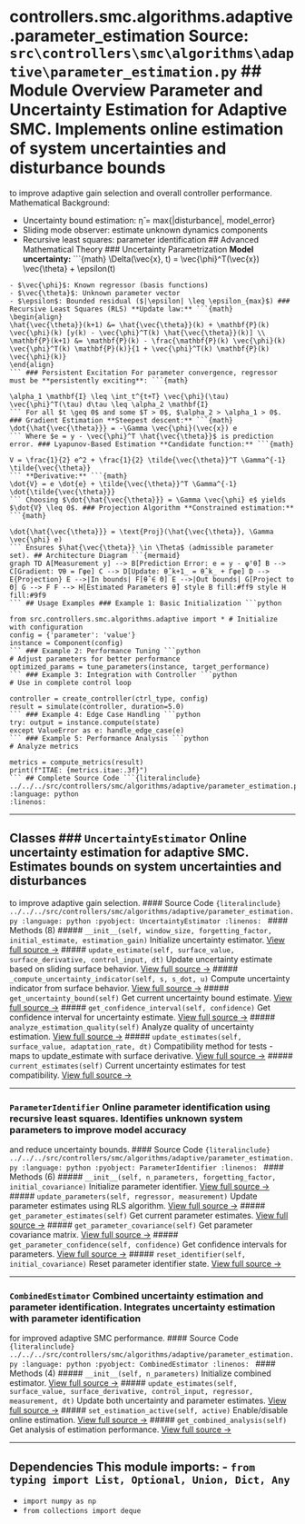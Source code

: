 # controllers.smc.algorithms.adaptive.parameter_estimation **Source:** `src\controllers\smc\algorithms\adaptive\parameter_estimation.py` ## Module Overview Parameter and Uncertainty Estimation for Adaptive SMC. Implements online estimation of system uncertainties and disturbance bounds

to improve adaptive gain selection and overall controller performance. Mathematical Background:
- Uncertainty bound estimation: η̂ = max{|disturbance|, model_error}
- Sliding mode observer: estimate unknown dynamics components
- Recursive least squares: parameter identification ## Advanced Mathematical Theory ### Uncertainty Parametrization **Model uncertainty:** ```{math}
\Delta(\vec{x}, t) = \vec{\phi}^T(\vec{x}) \vec{\theta} + \epsilon(t)
``` Where:
- $\vec{\phi}$: Known regressor (basis functions)
- $\vec{\theta}$: Unknown parameter vector
- $\epsilon$: Bounded residual ($|\epsilon| \leq \epsilon_{max}$) ### Recursive Least Squares (RLS) **Update law:** ```{math}
\begin{align}
\hat{\vec{\theta}}(k+1) &= \hat{\vec{\theta}}(k) + \mathbf{P}(k) \vec{\phi}(k) [y(k) - \vec{\phi}^T(k) \hat{\vec{\theta}}(k)] \\
\mathbf{P}(k+1) &= \mathbf{P}(k) - \frac{\mathbf{P}(k) \vec{\phi}(k) \vec{\phi}^T(k) \mathbf{P}(k)}{1 + \vec{\phi}^T(k) \mathbf{P}(k) \vec{\phi}(k)}
\end{align}
``` ### Persistent Excitation For parameter convergence, regressor must be **persistently exciting**: ```{math}

\alpha_1 \mathbf{I} \leq \int_t^{t+T} \vec{\phi}(\tau) \vec{\phi}^T(\tau) d\tau \leq \alpha_2 \mathbf{I}
``` For all $t \geq 0$ and some $T > 0$, $\alpha_2 > \alpha_1 > 0$. ### Gradient Estimation **Steepest descent:** ```{math}
\dot{\hat{\vec{\theta}}} = -\Gamma \vec{\phi}(\vec{x}) e
``` Where $e = y - \vec{\phi}^T \hat{\vec{\theta}}$ is prediction error. ### Lyapunov-Based Estimation **Candidate function:** ```{math}

V = \frac{1}{2} e^2 + \frac{1}{2} \tilde{\vec{\theta}}^T \Gamma^{-1} \tilde{\vec{\theta}}
``` **Derivative:** ```{math}
\dot{V} = e \dot{e} + \tilde{\vec{\theta}}^T \Gamma^{-1} \dot{\tilde{\vec{\theta}}}
``` Choosing $\dot{\hat{\vec{\theta}}} = \Gamma \vec{\phi} e$ yields $\dot{V} \leq 0$. ### Projection Algorithm **Constrained estimation:** ```{math}

\dot{\hat{\vec{\theta}}} = \text{Proj}(\hat{\vec{\theta}}, \Gamma \vec{\phi} e)
``` Ensures $\hat{\vec{\theta}} \in \Theta$ (admissible parameter set). ## Architecture Diagram ```{mermaid}
graph TD A[Measurement y] --> B[Prediction Error: e = y - φᵀθ̂] B --> C[Gradient: ∇θ = Γφe] C --> D[Update: θ̂_k+1_ = θ̂_k_ + Γφe] D --> E{Projection} E -->|In bounds| F[θ̂ ∈ Θ] E -->|Out bounds| G[Project to Θ] G --> F F --> H[Estimated Parameters θ̂] style B fill:#ff9 style H fill:#9f9
``` ## Usage Examples ### Example 1: Basic Initialization ```python

from src.controllers.smc.algorithms.adaptive import * # Initialize with configuration
config = {'parameter': 'value'}
instance = Component(config)
``` ### Example 2: Performance Tuning ```python
# Adjust parameters for better performance
optimized_params = tune_parameters(instance, target_performance)
``` ### Example 3: Integration with Controller ```python
# Use in complete control loop

controller = create_controller(ctrl_type, config)
result = simulate(controller, duration=5.0)
``` ### Example 4: Edge Case Handling ```python
try: output = instance.compute(state)
except ValueError as e: handle_edge_case(e)
``` ### Example 5: Performance Analysis ```python
# Analyze metrics

metrics = compute_metrics(result)
print(f"ITAE: {metrics.itae:.3f}")
``` ## Complete Source Code ```{literalinclude} ../../../src/controllers/smc/algorithms/adaptive/parameter_estimation.py
:language: python
:linenos:
```

---

## Classes ### `UncertaintyEstimator` Online uncertainty estimation for adaptive SMC. Estimates bounds on system uncertainties and disturbances

to improve adaptive gain selection. #### Source Code ```{literalinclude} ../../../src/controllers/smc/algorithms/adaptive/parameter_estimation.py
:language: python
:pyobject: UncertaintyEstimator
:linenos:
``` #### Methods (8) ##### `__init__(self, window_size, forgetting_factor, initial_estimate, estimation_gain)` Initialize uncertainty estimator. [View full source →](#method-uncertaintyestimator-__init__) ##### `update_estimate(self, surface_value, surface_derivative, control_input, dt)` Update uncertainty estimate based on sliding surface behavior. [View full source →](#method-uncertaintyestimator-update_estimate) ##### `_compute_uncertainty_indicator(self, s, s_dot, u)` Compute uncertainty indicator from surface behavior. [View full source →](#method-uncertaintyestimator-_compute_uncertainty_indicator) ##### `get_uncertainty_bound(self)` Get current uncertainty bound estimate. [View full source →](#method-uncertaintyestimator-get_uncertainty_bound) ##### `get_confidence_interval(self, confidence)` Get confidence interval for uncertainty estimate. [View full source →](#method-uncertaintyestimator-get_confidence_interval) ##### `analyze_estimation_quality(self)` Analyze quality of uncertainty estimation. [View full source →](#method-uncertaintyestimator-analyze_estimation_quality) ##### `update_estimates(self, surface_value, adaptation_rate, dt)` Compatibility method for tests - maps to update_estimate with surface derivative. [View full source →](#method-uncertaintyestimator-update_estimates) ##### `current_estimates(self)` Current uncertainty estimates for test compatibility. [View full source →](#method-uncertaintyestimator-current_estimates)

---

### `ParameterIdentifier` Online parameter identification using recursive least squares. Identifies unknown system parameters to improve model accuracy
and reduce uncertainty bounds. #### Source Code ```{literalinclude} ../../../src/controllers/smc/algorithms/adaptive/parameter_estimation.py
:language: python
:pyobject: ParameterIdentifier
:linenos:
``` #### Methods (6) ##### `__init__(self, n_parameters, forgetting_factor, initial_covariance)` Initialize parameter identifier. [View full source →](#method-parameteridentifier-__init__) ##### `update_parameters(self, regressor, measurement)` Update parameter estimates using RLS algorithm. [View full source →](#method-parameteridentifier-update_parameters) ##### `get_parameter_estimates(self)` Get current parameter estimates. [View full source →](#method-parameteridentifier-get_parameter_estimates) ##### `get_parameter_covariance(self)` Get parameter covariance matrix. [View full source →](#method-parameteridentifier-get_parameter_covariance) ##### `get_parameter_confidence(self, confidence)` Get confidence intervals for parameters. [View full source →](#method-parameteridentifier-get_parameter_confidence) ##### `reset_identifier(self, initial_covariance)` Reset parameter identifier state. [View full source →](#method-parameteridentifier-reset_identifier)

---

### `CombinedEstimator` Combined uncertainty estimation and parameter identification. Integrates uncertainty estimation with parameter identification

for improved adaptive SMC performance. #### Source Code ```{literalinclude} ../../../src/controllers/smc/algorithms/adaptive/parameter_estimation.py
:language: python
:pyobject: CombinedEstimator
:linenos:
``` #### Methods (4) ##### `__init__(self, n_parameters)` Initialize combined estimator. [View full source →](#method-combinedestimator-__init__) ##### `update_estimates(self, surface_value, surface_derivative, control_input, regressor, measurement, dt)` Update both uncertainty and parameter estimates. [View full source →](#method-combinedestimator-update_estimates) ##### `set_estimation_active(self, active)` Enable/disable online estimation. [View full source →](#method-combinedestimator-set_estimation_active) ##### `get_combined_analysis(self)` Get analysis of estimation performance. [View full source →](#method-combinedestimator-get_combined_analysis)

---

## Dependencies This module imports: - `from typing import List, Optional, Union, Dict, Any`
- `import numpy as np`
- `from collections import deque`
